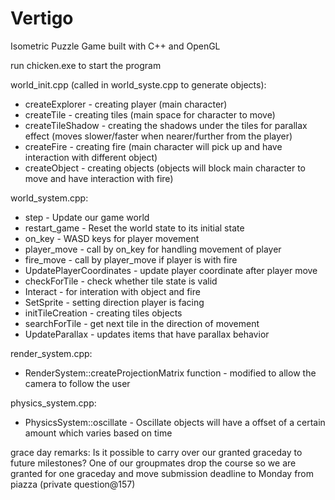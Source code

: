 # Vertigo
Isometric Puzzle Game built with C++ and OpenGL

run chicken.exe to start the program

world_init.cpp (called in world_syste.cpp to generate objects):
* createExplorer - creating player (main character)
* createTile - creating tiles (main space for character to move)
* createTileShadow - creating the shadows under the tiles for parallax effect (moves slower/faster when nearer/further from the player)
* createFire - creating fire (main character will pick up and have interaction with different object)
* createObject - creating objects (objects will block main character to move and have interaction with fire)

world_system.cpp:
* step - Update our game world
* restart_game - Reset the world state to its initial state
* on_key - WASD keys for player movement
* player_move - call by on_key for handling movement of player
* fire_move - call by player_move if player is with fire
* UpdatePlayerCoordinates - update player coordinate after player move
* checkForTile - check whether tile state is valid
* Interact - for interation with object and fire
* SetSprite - setting direction player is facing
* initTileCreation - creating tiles objects
* searchForTile - get next tile in the direction of movement
* UpdateParallax - updates items that have parallax behavior

render_system.cpp:
* RenderSystem::createProjectionMatrix function - modified to allow the camera to follow the user

physics_system.cpp:
* PhysicsSystem::oscillate - Oscillate objects will have a offset of a certain amount which varies based on time

grace day remarks:
Is it possible to carry over our granted graceday to future milestones?
One of our groupmates drop the course so we are granted for one graceday and move submission deadline to Monday from piazza (private question@157)
